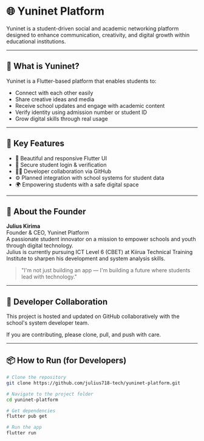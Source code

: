 # 🌐 Yuninet Platform

Yuninet is a student-driven social and academic networking platform designed to enhance communication, creativity, and digital growth within educational institutions.

---

## 🚀 What is Yuninet?

Yuninet is a Flutter-based platform that enables students to:
- Connect with each other easily
- Share creative ideas and media
- Receive school updates and engage with academic content
- Verify identity using admission number or student ID
- Grow digital skills through real usage

---

## 🎯 Key Features
- 📱 Beautiful and responsive Flutter UI
- 🔐 Secure student login & verification
- 🧑‍💻 Developer collaboration via GitHub
- ⚙️ Planned integration with school systems for student data
- 🌍 Empowering students with a safe digital space

---

## 👤 About the Founder

**Julius Kirima**  
Founder & CEO, Yuninet Platform  
A passionate student innovator on a mission to empower schools and youth through digital technology.  
Julius is currently pursuing ICT Level 6 (CBET) at Kiirua Technical Training Institute to sharpen his development and system analysis skills.

> "I'm not just building an app — I'm building a future where students lead with technology."

---

## 🔧 Developer Collaboration

This project is hosted and updated on GitHub collaboratively with the school's system developer team.  

If you are contributing, please clone, pull, and push with care.  

---

## 📦 How to Run (for Developers)

```bash
# Clone the repository
git clone https://github.com/julius718-tech/yuninet-platform.git

# Navigate to the project folder
cd yuninet-platform

# Get dependencies
flutter pub get

# Run the app
flutter run
